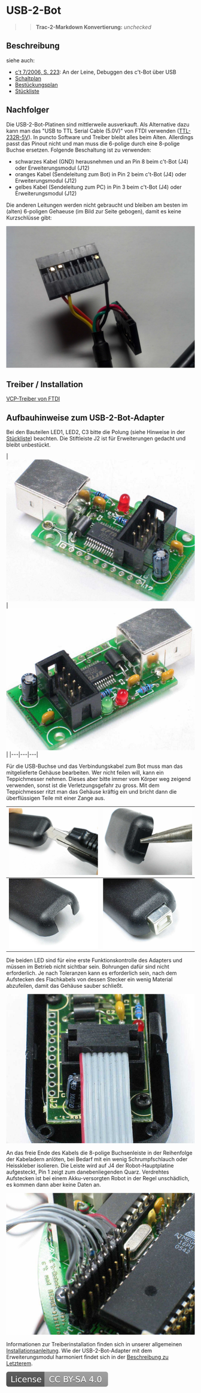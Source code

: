 # USB-2-Bot

>> **Trac-2-Markdown Konvertierung:** *unchecked*

## Beschreibung

siehe auch:

* [c't 7/2006, S. 223](https://www.heise.de/ct/artikel/An-der-Leine-290394.html): An der Leine, Debuggen des c't-Bot über USB
* [Schaltplan](https://www.heise.de/ct/projekte/ct-bot/pdf/schaltplan-usb-2-bot.pdf)
* [Bestückungsplan](https://www.heise.de/ct/projekte/ct-bot/pdf/bestueckung-usb-2-bot.pdf)
* [Stückliste](../ct-Bot-Hardware/ct-Bot-Hardware.md#USB-2-Bot-Adapter)

## Nachfolger

Die USB-2-Bot-Platinen sind mittlerweile ausverkauft. Als Alternative dazu kann man das "USB to TTL Serial Cable (5.0V)" von FTDI verwenden ([TTL-232R-5V](http://www.segor.de/#Q=TTL-232R-5V&M=1)). In puncto Software und Treiber bleibt alles beim Alten. Allerdings passt das Pinout nicht und man muss die 6-polige durch eine 8-polige Buchse ersetzen. Folgende Beschaltung ist zu verwenden:

* schwarzes Kabel (GND) herausnehmen und an Pin 8 beim c't-Bot (J4) oder Erweiterungsmodul (J12)
* oranges Kabel (Sendeleitung zum Bot) in Pin 2 beim c't-Bot (J4) oder Erweiterungsmodul (J12)
* gelbes Kabel (Sendeleitung zum PC) in Pin 3 beim c't-Bot (J4) oder Erweiterungsmodul (J12)

Die anderen Leitungen werden nicht gebraucht und bleiben am besten im (alten) 6-poligen Gehaeuse (im Bild zur Seite gebogen), damit es keine Kurzschlüsse gibt:

![Image: 'usb-to-ttl-cable_ct-bot-version.jpg'](usb-to-ttl-cable_ct-bot-version.jpg)

## Treiber / Installation

[VCP-Treiber von FTDI](https://www.ftdichip.com/Drivers/VCP.htm)

## Aufbauhinweise zum USB-2-Bot-Adapter

Bei den Bauteilen LED1, LED2, C3 bitte die Polung (siehe Hinweise in der [Stückliste](../ct-Bot-Hardware/ct-Bot-Hardware.md#USB-2-Bot-Adapter)) beachten. Die Stiftleiste J2 ist für Erweiterungen gedacht und bleibt unbestückt.

|![Image: 'usb-2-bot-1.jpg'](usb-2-bot-1.jpg)|![Image: 'usb-2-bot-2.jpg'](usb-2-bot-2.jpg)|
|---|---|---|

Für die USB-Buchse und das Verbindungskabel zum Bot muss man das mitgelieferte Gehäuse bearbeiten. Wer nicht feilen will, kann ein Teppichmesser nehmen. Dieses aber bitte immer vom Körper weg zeigend verwenden, sonst ist die Verletzungsgefahr zu gross. Mit dem Teppichmesser ritzt man das Gehäuse kräftig ein und bricht dann die überflüssigen Teile mit einer Zange aus.

|![Image: 'usb-2-bot-4.jpg'](usb-2-bot-4.jpg)|![Image: 'usb-2-bot-5.jpg'](usb-2-bot-5.jpg)|
|---|---|
|![Image: 'usb-2-bot-6.jpg'](usb-2-bot-6.jpg)|![Image: 'usb-2-bot-7.jpg'](usb-2-bot-7.jpg)|

Die beiden LED sind für eine erste Funktionskontrolle des Adapters und müssen im Betrieb nicht sichtbar sein. Bohrungen dafür sind nicht erforderlich. Je nach Toleranzen kann es erforderlich sein, nach dem Aufstecken des Flachkabels von dessen Stecker ein wenig Material abzufeilen, damit das Gehäuse sauber schließt.

![Image: 'usb-2-bot-3.jpg'](usb-2-bot-3.jpg)

An das freie Ende des Kabels die 8-polige Buchsenleiste in der Reihenfolge der Kabeladern anlöten, bei Bedarf mit ein wenig Schrumpfschlauch oder Heisskleber isolieren. Die Leiste wird auf J4 der Robot-Hauptplatine aufgesteckt, Pin 1 zeigt zum danebenliegenden Quarz. Verdrehtes Aufstecken ist bei einem Akku-versorgten Robot in der Regel unschädlich, es kommen dann aber keine Daten an.

![Image: 'usb-2-bot-8.jpg'](usb-2-bot-8.jpg)

Informationen zur Treiberinstallation finden sich in unserer allgemeinen [Installationsanleitung](../InstallationsanleitungR23/InstallationsanleitungR23.md). Wie der USB-2-Bot-Adapter mit dem Erweiterungsmodul harmoniert findet sich in der [Beschreibung zu Letzterem](../ct-Bot-Erweiterung/ct-Bot-Erweiterung.md).

[![License: CC BY-SA 4.0](../../License.svg)](https://creativecommons.org/licenses/by-sa/4.0/)
